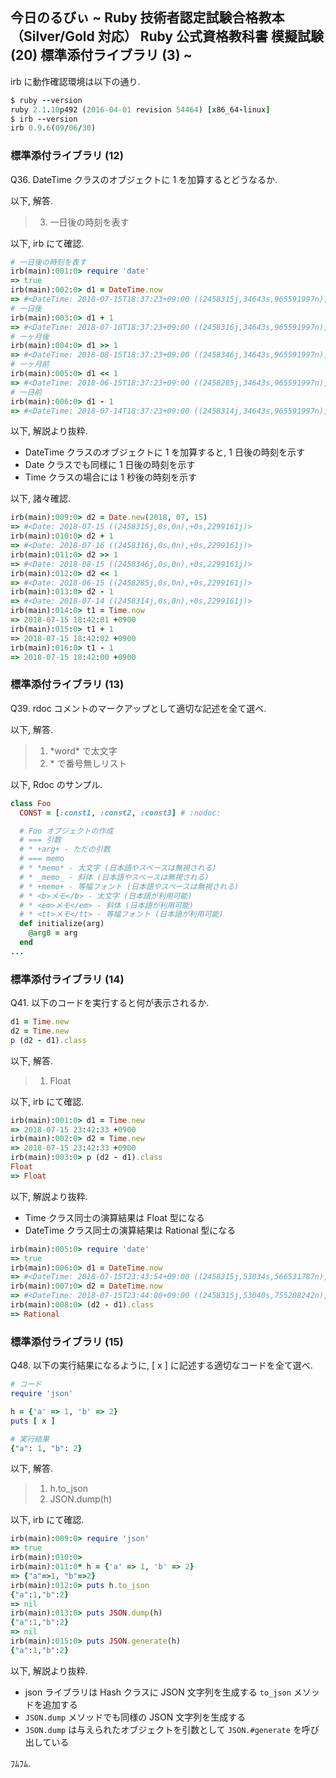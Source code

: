 ## 今日のるびぃ ~ Ruby 技術者認定試験合格教本 （Silver/Gold 対応） Ruby 公式資格教科書 模擬試験 (20) 標準添付ライブラリ (3) ~

irb に動作確認環境は以下の通り.

```ruby
$ ruby --version
ruby 2.1.10p492 (2016-04-01 revision 54464) [x86_64-linux]
$ irb --version
irb 0.9.6(09/06/30)
```

### 標準添付ライブラリ (12)

Q36. DateTime クラスのオブジェクトに 1 を加算するとどうなるか.

以下, 解答.

> 3. 一日後の時刻を表す

以下, irb にて確認.

```ruby
# 一日後の時刻を表す
irb(main):001:0> require 'date'
=> true
irb(main):002:0> d1 = DateTime.now
=> #<DateTime: 2018-07-15T18:37:23+09:00 ((2458315j,34643s,965591997n),+32400s,2299161j)>
# 一日後
irb(main):003:0> d1 + 1
=> #<DateTime: 2018-07-16T18:37:23+09:00 ((2458316j,34643s,965591997n),+32400s,2299161j)>
# 一ヶ月後
irb(main):004:0> d1 >> 1
=> #<DateTime: 2018-08-15T18:37:23+09:00 ((2458346j,34643s,965591997n),+32400s,2299161j)>
# 一ヶ月前
irb(main):005:0> d1 << 1
=> #<DateTime: 2018-06-15T18:37:23+09:00 ((2458285j,34643s,965591997n),+32400s,2299161j)>
# 一日前
irb(main):006:0> d1 - 1
=> #<DateTime: 2018-07-14T18:37:23+09:00 ((2458314j,34643s,965591997n),+32400s,2299161j)>
```

以下, 解説より抜粋.

* DateTime クラスのオブジェクトに 1 を加算すると, 1 日後の時刻を示す
* Date クラスでも同様に 1 日後の時刻を示す
* Time クラスの場合には 1 秒後の時刻を示す

以下, 諸々確認.

```ruby
irb(main):009:0> d2 = Date.new(2018, 07, 15)
=> #<Date: 2018-07-15 ((2458315j,0s,0n),+0s,2299161j)>
irb(main):010:0> d2 + 1
=> #<Date: 2018-07-16 ((2458316j,0s,0n),+0s,2299161j)>
irb(main):011:0> d2 >> 1
=> #<Date: 2018-08-15 ((2458346j,0s,0n),+0s,2299161j)>
irb(main):012:0> d2 << 1
=> #<Date: 2018-06-15 ((2458285j,0s,0n),+0s,2299161j)>
irb(main):013:0> d2 - 1
=> #<Date: 2018-07-14 ((2458314j,0s,0n),+0s,2299161j)>
irb(main):014:0> t1 = Time.now
=> 2018-07-15 18:42:01 +0900
irb(main):015:0> t1 + 1
=> 2018-07-15 18:42:02 +0900
irb(main):016:0> t1 - 1
=> 2018-07-15 18:42:00 +0900
```

### 標準添付ライブラリ (13)

Q39. rdoc コメントのマークアップとして適切な記述を全て選べ.

以下, 解答.

> 1. \*word\* で太文字
> 4. \* で番号無しリスト

以下, Rdoc のサンプル.

```ruby
class Foo
  CONST = [:const1, :const2, :const3] # :nodoc:

  # Foo オブジェクトの作成
  # === 引数
  # * +arg+ - ただの引数
  # === memo
  # * *memo* - 太文字 (日本語やスペースは無視される)
  # * _memo_ - 斜体 (日本語やスペースは無視される)
  # * +memo+ - 等幅フォント (日本語やスペースは無視される)
  # * <b>メモ</b> - 太文字 (日本語が利用可能)
  # * <em>メモ</em> - 斜体 (日本語が利用可能)
  # * <tt>メモ</tt> - 等幅フォント (日本語が利用可能)
  def initialize(arg)
    @arg0 = arg
  end
...
```

### 標準添付ライブラリ (14)

Q41. 以下のコードを実行すると何が表示されるか.

```ruby
d1 = Time.new
d2 = Time.new
p (d2 - d1).class
```

以下, 解答.

>1. Float

以下, irb にて確認.

```ruby
irb(main):001:0> d1 = Time.new
=> 2018-07-15 23:42:33 +0900
irb(main):002:0> d2 = Time.new
=> 2018-07-15 23:42:33 +0900
irb(main):003:0> p (d2 - d1).class
Float
=> Float
```

以下, 解説より抜粋.

* Time クラス同士の演算結果は Float 型になる
* DateTime クラス同士の演算結果は Rational 型になる

```ruby
irb(main):005:0> require 'date'
=> true
irb(main):006:0> d1 = DateTime.now
=> #<DateTime: 2018-07-15T23:43:54+09:00 ((2458315j,53034s,566531787n),+32400s,2299161j)>
irb(main):007:0> d2 = DateTime.now
=> #<DateTime: 2018-07-15T23:44:00+09:00 ((2458315j,53040s,755208242n),+32400s,2299161j)>
irb(main):008:0> (d2 - d1).class
=> Rational
```

### 標準添付ライブラリ (15)

Q48. 以下の実行結果になるように, [ x ] に記述する適切なコードを全て選べ.

```ruby
# コード
require 'json'

h = {'a' => 1, 'b' => 2}
puts [ x ]

# 実行結果
{"a": 1, "b": 2}
```

以下, 解答.

> 1. h.to_json
> 2. JSON.dump(h)

以下, irb にて確認.

```ruby
irb(main):009:0> require 'json'
=> true
irb(main):010:0> 
irb(main):011:0* h = {'a' => 1, 'b' => 2}
=> {"a"=>1, "b"=>2}
irb(main):012:0> puts h.to_json
{"a":1,"b":2}
=> nil
irb(main):013:0> puts JSON.dump(h)
{"a":1,"b":2}
=> nil
irb(main):015:0> puts JSON.generate(h)
{"a":1,"b":2}
```

以下, 解説より抜粋.

* json ライブラリは Hash クラスに JSON 文字列を生成する `to_json` メソッドを追加する
* `JSON.dump` メソッドでも同様の JSON 文字列を生成する
* `JSON.dump` は与えられたオブジェクトを引数として `JSON.#generate` を呼び出している

ﾌﾑﾌﾑ.
